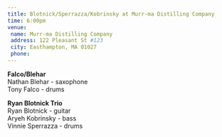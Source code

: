 ```yaml
---
title: Blotnick/Sperrazza/Kobrinsky at Murr-ma Distilling Company
time: 6:00pm
venue:
 name: Murr-ma Distilling Company
 address: 122 Pleasant St #123
 city: Easthampton, MA 01027
 phone:
---
```

**Falco/Blehar**  
Nathan Blehar - saxophone  
Tony Falco - drums

**Ryan Blotnick Trio**  
Ryan Blotnick - guitar  
Aryeh Kobrinsky - bass  
Vinnie Sperrazza - drums